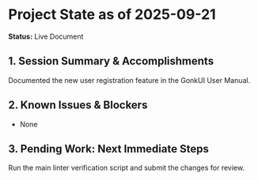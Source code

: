 # Project State as of 2025-09-21

**Status:** Live Document

## 1. Session Summary & Accomplishments
Documented the new user registration feature in the GonkUI User Manual.

## 2. Known Issues & Blockers
- None

## 3. Pending Work: Next Immediate Steps
Run the main linter verification script and submit the changes for review.
